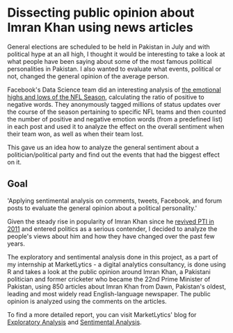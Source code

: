 # Dissecting public opinion about Imran Khan using news articles

General elections are scheduled to be held in Pakistan in July and with political hype at an all high, I thought it would be interesting to take a look at what people have been saying about some of the most famous political personalities in Pakistan. I also wanted to evaluate what events, political or not, changed the general opinion of the average person.

Facebook's Data Science team did an interesting analysis of [the emotional highs and lows of the NFL Season](https://www.facebook.com/notes/facebook-data-science/the-emotional-highs-and-lows-of-the-nfl-season/10152033221418859/), calculating the ratio of positive to negative words. They anonymously tagged millions of status updates over the course of the season pertaining to specific NFL teams and then counted the number of positive and negative emotion words (from a predefined list) in each post and used it to analyze the effect on the overall sentiment when their team won, as well as when their team lost.

This gave us an idea how to analyze the general sentiment about a politician/political party and find out the events that had the biggest effect on it.

## Goal

'Applying sentimental analysis on comments, tweets, Facebook, and forum posts to evaluate the general opinion about a political personality.'

Given the steady rise in popularity of Imran Khan since he [revived PTI in 2011](https://tribune.com.pk/story/310719/on-schedule-imran-khan-arrives-with-promise-of-historic-rally/) and entered politics as a serious contender, I decided to analyze the people's views about him and how they have changed over the past few years.

The exploratory and sentimental analysis done in this project, as a part of my internship at MarketLytics - a digital analytics consultancy, is done using R and takes a look at the public opinion around Imran Khan, a Pakistani politician and former cricketer who became the 22nd Prime Minister of Pakistan, using 850 articles about Imran Khan from Dawn, Pakistan's oldest, leading and most widely read English-language newspaper. The public opinion is analyzed using the comments on the articles.

To find a more detailed report, you can visit MarketLytics' blog for [Exploratory Analysis](http://marketlytics.com/blog) and [Sentimental Analysis](http://marketlytics.com/blog//kaptaan-in-the-light-of-data).
